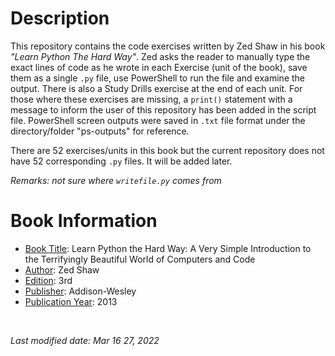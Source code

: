 # Description 
This repository contains the code exercises written by Zed Shaw in his book *"Learn Python The Hard Way"*. Zed asks the reader to manually type the exact lines of code as he wrote in each Exercise (unit of the book), save them as a single `.py` file, use PowerShell to run the file and examine the output. There is also a Study Drills exercise at the end of each unit. For those where these exercises are missing, a `print()` statement with a message to inform the user of this repository has been added in the script file. PowerShell screen outputs were saved in `.txt` file format under the directory/folder "ps-outputs" for reference. 

There are 52 exercises/units in this book but the current repository does not have 52 corresponding `.py` files. It will be added later. 

*Remarks: not sure where `writefile.py` comes from*

# Book Information
- <ins>Book Title</ins>: Learn Python the Hard Way: A Very Simple Introduction to the Terrifyingly Beautiful World of Computers and Code
- <ins>Author</ins>: Zed Shaw
- <ins>Edition</ins>: 3rd 
- <ins>Publisher</ins>: Addison-Wesley
- <ins>Publication Year</ins>: 2013

<br />

*Last modified date: Mar 16 27, 2022*
